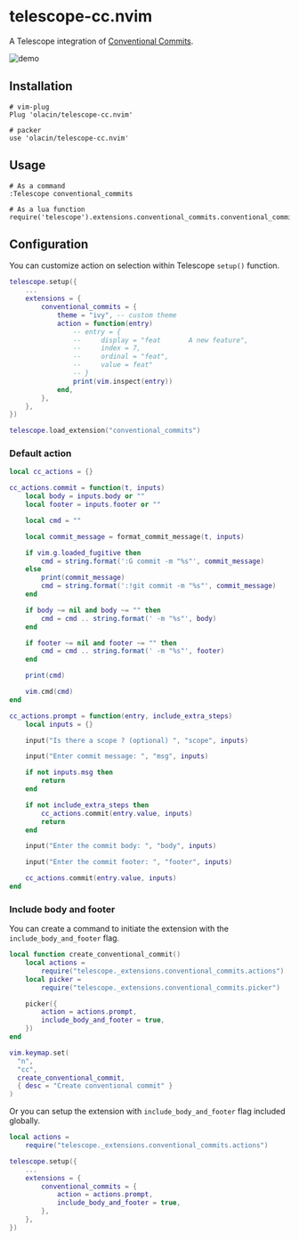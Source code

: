# telescope-cc.nvim

A Telescope integration of [Conventional Commits](https://www.conventionalcommits.org/).

![demo](./demo.gif)

## Installation

```
# vim-plug
Plug 'olacin/telescope-cc.nvim'

# packer
use 'olacin/telescope-cc.nvim'
```

## Usage

```
# As a command
:Telescope conventional_commits

# As a lua function
require('telescope').extensions.conventional_commits.conventional_commits()
```

## Configuration

You can customize action on selection within Telescope `setup()` function.

```lua
telescope.setup({
    ...
    extensions = {
        conventional_commits = {
            theme = "ivy", -- custom theme
            action = function(entry)
                -- entry = {
                --     display = "feat       A new feature",
                --     index = 7,
                --     ordinal = "feat",
                --     value = feat"
                -- }
                print(vim.inspect(entry))
            end,
        },
    },
})

telescope.load_extension("conventional_commits")
```

### Default action

```lua
local cc_actions = {}

cc_actions.commit = function(t, inputs)
    local body = inputs.body or ""
    local footer = inputs.footer or ""

    local cmd = ""

    local commit_message = format_commit_message(t, inputs)

    if vim.g.loaded_fugitive then
        cmd = string.format(':G commit -m "%s"', commit_message)
    else
        print(commit_message)
        cmd = string.format(':!git commit -m "%s"', commit_message)
    end

    if body ~= nil and body ~= "" then
        cmd = cmd .. string.format(' -m "%s"', body)
    end

    if footer ~= nil and footer ~= "" then
        cmd = cmd .. string.format(' -m "%s"', footer)
    end

    print(cmd)

    vim.cmd(cmd)
end

cc_actions.prompt = function(entry, include_extra_steps)
    local inputs = {}

    input("Is there a scope ? (optional) ", "scope", inputs)

    input("Enter commit message: ", "msg", inputs)

    if not inputs.msg then
        return
    end

    if not include_extra_steps then
        cc_actions.commit(entry.value, inputs)
        return
    end

    input("Enter the commit body: ", "body", inputs)

    input("Enter the commit footer: ", "footer", inputs)

    cc_actions.commit(entry.value, inputs)
end
```

### Include body and footer

You can create a command to initiate the extension with the `include_body_and_footer` flag.

```lua
local function create_conventional_commit()
    local actions =
        require("telescope._extensions.conventional_commits.actions")
    local picker =
        require("telescope._extensions.conventional_commits.picker")

    picker({
        action = actions.prompt,
        include_body_and_footer = true,
    })
end

vim.keymap.set(
  "n",
  "cc",
  create_conventional_commit,
  { desc = "Create conventional commit" }
)
```

Or you can setup the extension with `include_body_and_footer` flag included globally.

```lua
local actions =
    require("telescope._extensions.conventional_commits.actions")

telescope.setup({
    ...
    extensions = {
        conventional_commits = {
            action = actions.prompt,
            include_body_and_footer = true,
        },
    },
})
```
